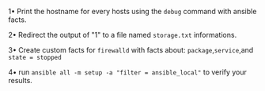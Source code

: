 1• Print the hostname for every hosts using the `debug` command with ansible facts.

2• Redirect the output of "1" to a  file named `storage.txt` informations.

3• Create custom facts for `firewalld` with facts about: `package`,`service`,and `state = stopped`

4• run `ansible all -m setup -a "filter = ansible_local"` to verify your results.


